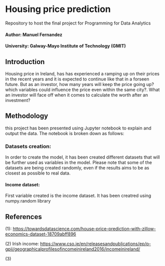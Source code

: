 # Housing price prediction 
Repository to host the final project for Programming for Data Analytics
#### Author: Manuel Fernandez 
#### University: Galway-Mayo Institute of Technology (GMIT)

## Introduction

Housing price in Ireland, has has experienced a ramping up on their prices in the recent years and it is expected to continue like that in a forseen future. But as an investor, how many years will keep the price going up? which variables could influence the price even within the same city?. What an investor will face off when it comes to calculate the worth after an investment?

## Methodology
this project has been presented using Jupyter notebook to explain and output the data. The notebook is broken down as follows:

### Datasets creation:

In order to create the model, it has been created different datasets that will be further used as variables in the model. Please note that some of the datasets are being created randomly, even if the results aims to be as closest as possible to real data. 

#### Income dataset:
First variable created is the income dataset. It has been creatred using numpy.random library



## References
(1): https://towardsdatascience.com/house-price-prediction-with-zillow-economics-dataset-18709abff896

(2) Irish income: https://www.cso.ie/en/releasesandpublications/ep/p-gpii/geographicalprofilesofincomeinireland2016/incomeinireland/

(3) 